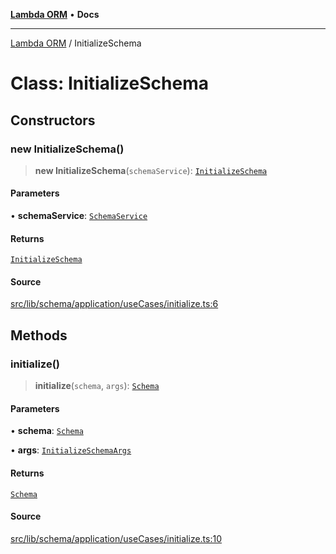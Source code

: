 [**Lambda ORM**](../README.md) • **Docs**

***

[Lambda ORM](../README.md) / InitializeSchema

# Class: InitializeSchema

## Constructors

### new InitializeSchema()

> **new InitializeSchema**(`schemaService`): [`InitializeSchema`](InitializeSchema.md)

#### Parameters

• **schemaService**: [`SchemaService`](SchemaService.md)

#### Returns

[`InitializeSchema`](InitializeSchema.md)

#### Source

[src/lib/schema/application/useCases/initialize.ts:6](https://github.com/lambda-orm/lambdaorm-base/blob/1d2abad50f28511cd0e6125c8c883a452d54160f/src/lib/schema/application/useCases/initialize.ts#L6)

## Methods

### initialize()

> **initialize**(`schema`, `args`): [`Schema`](../interfaces/Schema.md)

#### Parameters

• **schema**: [`Schema`](../interfaces/Schema.md)

• **args**: [`InitializeSchemaArgs`](../interfaces/InitializeSchemaArgs.md)

#### Returns

[`Schema`](../interfaces/Schema.md)

#### Source

[src/lib/schema/application/useCases/initialize.ts:10](https://github.com/lambda-orm/lambdaorm-base/blob/1d2abad50f28511cd0e6125c8c883a452d54160f/src/lib/schema/application/useCases/initialize.ts#L10)
